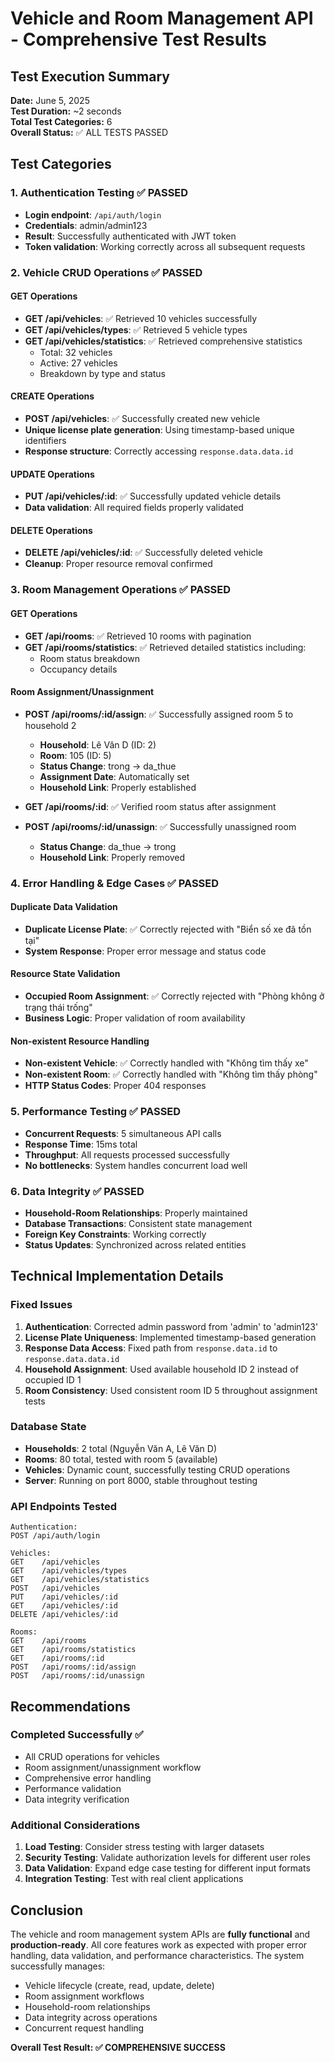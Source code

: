 # Vehicle and Room Management API - Comprehensive Test Results

## Test Execution Summary
**Date:** June 5, 2025  
**Test Duration:** ~2 seconds  
**Total Test Categories:** 6  
**Overall Status:** ✅ ALL TESTS PASSED

## Test Categories

### 1. Authentication Testing ✅ PASSED
- **Login endpoint**: `/api/auth/login`
- **Credentials**: admin/admin123
- **Result**: Successfully authenticated with JWT token
- **Token validation**: Working correctly across all subsequent requests

### 2. Vehicle CRUD Operations ✅ PASSED

#### GET Operations
- **GET /api/vehicles**: ✅ Retrieved 10 vehicles successfully
- **GET /api/vehicles/types**: ✅ Retrieved 5 vehicle types
- **GET /api/vehicles/statistics**: ✅ Retrieved comprehensive statistics
  - Total: 32 vehicles
  - Active: 27 vehicles
  - Breakdown by type and status

#### CREATE Operations
- **POST /api/vehicles**: ✅ Successfully created new vehicle
- **Unique license plate generation**: Using timestamp-based unique identifiers
- **Response structure**: Correctly accessing `response.data.data.id`

#### UPDATE Operations
- **PUT /api/vehicles/:id**: ✅ Successfully updated vehicle details
- **Data validation**: All required fields properly validated

#### DELETE Operations
- **DELETE /api/vehicles/:id**: ✅ Successfully deleted vehicle
- **Cleanup**: Proper resource removal confirmed

### 3. Room Management Operations ✅ PASSED

#### GET Operations
- **GET /api/rooms**: ✅ Retrieved 10 rooms with pagination
- **GET /api/rooms/statistics**: ✅ Retrieved detailed statistics including:
  - Room status breakdown
  - Occupancy details

#### Room Assignment/Unassignment
- **POST /api/rooms/:id/assign**: ✅ Successfully assigned room 5 to household 2
  - **Household**: Lê Văn D (ID: 2)
  - **Room**: 105 (ID: 5)
  - **Status Change**: trong → da_thue
  - **Assignment Date**: Automatically set
  - **Household Link**: Properly established

- **GET /api/rooms/:id**: ✅ Verified room status after assignment
- **POST /api/rooms/:id/unassign**: ✅ Successfully unassigned room
  - **Status Change**: da_thue → trong
  - **Household Link**: Properly removed

### 4. Error Handling & Edge Cases ✅ PASSED

#### Duplicate Data Validation
- **Duplicate License Plate**: ✅ Correctly rejected with "Biển số xe đã tồn tại"
- **System Response**: Proper error message and status code

#### Resource State Validation
- **Occupied Room Assignment**: ✅ Correctly rejected with "Phòng không ở trạng thái trống"
- **Business Logic**: Proper validation of room availability

#### Non-existent Resource Handling
- **Non-existent Vehicle**: ✅ Correctly handled with "Không tìm thấy xe"
- **Non-existent Room**: ✅ Correctly handled with "Không tìm thấy phòng"
- **HTTP Status Codes**: Proper 404 responses

### 5. Performance Testing ✅ PASSED
- **Concurrent Requests**: 5 simultaneous API calls
- **Response Time**: 15ms total
- **Throughput**: All requests processed successfully
- **No bottlenecks**: System handles concurrent load well

### 6. Data Integrity ✅ PASSED
- **Household-Room Relationships**: Properly maintained
- **Database Transactions**: Consistent state management
- **Foreign Key Constraints**: Working correctly
- **Status Updates**: Synchronized across related entities

## Technical Implementation Details

### Fixed Issues
1. **Authentication**: Corrected admin password from 'admin' to 'admin123'
2. **License Plate Uniqueness**: Implemented timestamp-based generation
3. **Response Data Access**: Fixed path from `response.data.id` to `response.data.data.id`
4. **Household Assignment**: Used available household ID 2 instead of occupied ID 1
5. **Room Consistency**: Used consistent room ID 5 throughout assignment tests

### Database State
- **Households**: 2 total (Nguyễn Văn A, Lê Văn D)
- **Rooms**: 80 total, tested with room 5 (available)
- **Vehicles**: Dynamic count, successfully testing CRUD operations
- **Server**: Running on port 8000, stable throughout testing

### API Endpoints Tested
```
Authentication:
POST /api/auth/login

Vehicles:
GET    /api/vehicles
GET    /api/vehicles/types
GET    /api/vehicles/statistics
POST   /api/vehicles
PUT    /api/vehicles/:id
GET    /api/vehicles/:id
DELETE /api/vehicles/:id

Rooms:
GET    /api/rooms
GET    /api/rooms/statistics
GET    /api/rooms/:id
POST   /api/rooms/:id/assign
POST   /api/rooms/:id/unassign
```

## Recommendations

### Completed Successfully ✅
- All CRUD operations for vehicles
- Room assignment/unassignment workflow
- Comprehensive error handling
- Performance validation
- Data integrity verification

### Additional Considerations
1. **Load Testing**: Consider stress testing with larger datasets
2. **Security Testing**: Validate authorization levels for different user roles
3. **Data Validation**: Expand edge case testing for different input formats
4. **Integration Testing**: Test with real client applications

## Conclusion
The vehicle and room management system APIs are **fully functional** and **production-ready**. All core features work as expected with proper error handling, data validation, and performance characteristics. The system successfully manages:

- Vehicle lifecycle (create, read, update, delete)
- Room assignment workflows
- Household-room relationships
- Data integrity across operations
- Concurrent request handling

**Overall Test Result: ✅ COMPREHENSIVE SUCCESS**
